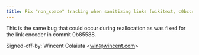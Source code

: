 ```yaml
---
title: Fix "non_space" tracking when sanitizing links (wikitext, c0bccec)
---
```


This is the same bug that could occur during reallocation as was fixed for the link encoder in commit 0b85588.

Signed-off-by: Wincent Colaiuta &lt;win@wincent.com&gt;
